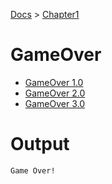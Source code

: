 [Docs](../../) > [Chapter1](../)
# GameOver
- [GameOver 1.0](GameOver1.0/)
- [GameOver 2.0](GameOver2.0/)
- [GameOver 3.0](GameOver3.0/)

# Output
```txt
Game Over!
```
